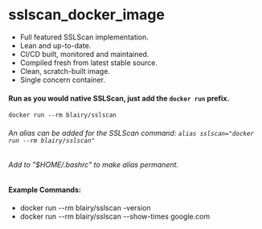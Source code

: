 # sslscan_docker_image
- Full featured SSLScan implementation. 
- Lean and up-to-date.
- CI/CD built, monitored and maintained.
- Compiled fresh from latest stable source.
- Clean, scratch-built image.
- Single concern container.

#### Run as you would native SSLScan, just add the `docker run` prefix.
``` 
docker run --rm blairy/sslscan
```
###### An alias can be added for the SSLScan command: `alias sslscan="docker run --rm blairy/sslscan"`
###### Add to "$HOME/.bashrc" to make alias permanent.

#### Example Commands:
 - docker run --rm blairy/sslscan -version
 - docker run --rm blairy/sslscan --show-times google.com


